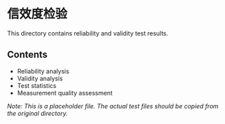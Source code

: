 # 信效度检验

This directory contains reliability and validity test results.

## Contents

- Reliability analysis
- Validity analysis
- Test statistics
- Measurement quality assessment

*Note: This is a placeholder file. The actual test files should be copied from the original directory.*